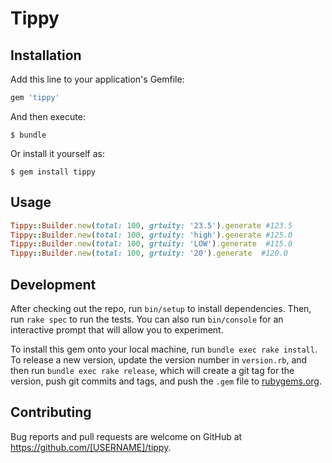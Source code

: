 # Tippy

## Installation

Add this line to your application's Gemfile:

```ruby
gem 'tippy'
```

And then execute:

    $ bundle

Or install it yourself as:

    $ gem install tippy

## Usage

```ruby
Tippy::Builder.new(total: 100, grtuity: '23.5').generate #123.5
Tippy::Builder.new(total: 100, grtuity: 'high').generate #125.0
Tippy::Builder.new(total: 100, grtuity: 'LOW').generate  #115.0
Tippy::Builder.new(total: 100, grtuity: '20').generate  #120.0
```

## Development

After checking out the repo, run `bin/setup` to install dependencies. Then, run `rake spec` to run the tests. You can also run `bin/console` for an interactive prompt that will allow you to experiment.

To install this gem onto your local machine, run `bundle exec rake install`. To release a new version, update the version number in `version.rb`, and then run `bundle exec rake release`, which will create a git tag for the version, push git commits and tags, and push the `.gem` file to [rubygems.org](https://rubygems.org).

## Contributing

Bug reports and pull requests are welcome on GitHub at https://github.com/[USERNAME]/tippy.
